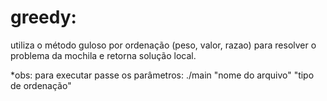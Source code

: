 # greedy:

utiliza o método guloso por ordenação (peso, valor, razao) para resolver o problema da mochila e retorna solução local.

*obs: para executar passe os parâmetros: ./main "nome do arquivo" "tipo de ordenação"
